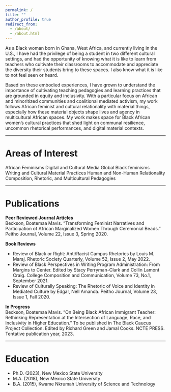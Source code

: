 ```yaml
---
permalink: /
title: ""
author_profile: true
redirect_from: 
  - /about/
  - /about.html
---
```


As a Black woman born in Ghana, West Africa, and currently living in the U.S., I have had the privilege of being a student in two different cultural settings, and had the opportunity of knowing what it is like to learn from teachers who cultivate their classrooms to accommodate and appreciate the diversity their students bring to these spaces. I also know what it is like to not feel seen or heard.

Based on these embodied experiences, I have grown to understand the importance of cultivating teaching pedagogies and learning practices that are grounded in equity and inclusivity. With a particular focus on African and minoritized communities and coalitional mediated activism, my work follows African feminist and cultural relationality with material things, especially how these material objects shape lives and agency in multicultural African spaces. My work makes space for Black African women’s cultural practices that shed light on communal resilience, uncommon rhetorical performances, and digital material contexts.

<hr>

# Areas of Interest

African Feminisms
Digital and Cultural Media
Global Black feminisms
Writing and Cultural Material Practices
Human and Non-Human Relationality
Composition, Rhetoric, and Multicultural Pedagogies

<hr>

# Publications

**Peer Reviewed Journal Articles**\
Beckson, Boatemaa Mavis. “Transforming Feminist Narratives and Participation of African Marginalized Women Through Ceremonial Beads.” Peitho Journal, Volume 22, Issue 3, Spring 2020.

**Book Reviews**
- Review of Black or Right: Anti/Racist Campus Rhetorics by Louis M. Maraj. Rhetoric Society Quarterly, Volume 52, Issue 2, May 2022.
- Review of Black Perspectives in Writing Program Administration: From Margins to Center. Edited by Stacy Perryman-Clark and Collin Lamont Craig. College Composition and Communication, Volume 73, No.1, September 2021.
- Review of Culturally Speaking: The Rhetoric of Voice and Identity in Mediated Culture by Edgar, Nell Amanda. Peitho Journal, Volume 23, Issue 1, Fall 2020.

**In Progress**\
Beckson, Boatemaa Mavis. “On Being Black African Immigrant Teacher: Rethinking Representation at the Intersection of Language, Race, and Inclusivity in Higher Education.” To be published in The Black Caucus Project Collection. Edited by Richard Green and Jamal Cooks. NCTE PRESS. Tentative publication year, 2023.

<hr>

# Education

- Ph.D. (2023), New Mexico State University
- M.A. (2018), New Mexico State University
- B.A. (2015), Kwame Nkrumah University of Science and Technology
